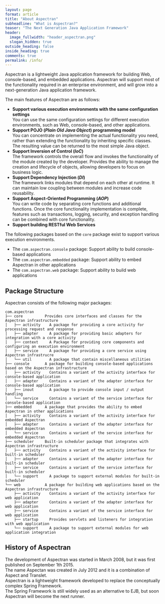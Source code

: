 ```yaml
---
layout: page
format: article
title: "About Aspectran"
subheadline: "What is Aspectran?"
teaser: "The Next Generation Java Application Framework"
header:
  image_fullwidth: "header_aspectran.png"
  slogan_hidden: true
outside_heading: false
inside_heading: true
comments: true
permalink: /info/
---
```

Aspectran is a lightweight Java application framework for building Web, console-based, and embedded applications.
Aspectran will support most of the functionality required in an enterprise environment, and will grow into a next-generation Java application framework.

The main features of Aspectran are as follows:

* **Support various execution environments with the same configuration settings**  
  You can use the same configuration settings for different execution environments, such as Web, console-based, and other applications.
* **Support POJO (*Plain Old Java Object*) programming model**  
  You can concentrate on implementing the actual functionality you need, rather than extending the functionality by inheriting specific classes.
  The resulting value can be returned to the most simple Java object.
* **Support Inversion of Control (*IoC*)**  
  The framework controls the overall flow and invokes the functionality of the module created by the developer.
  Provides the ability to manage the creation and lifecycle of objects, allowing developers to focus on business logic.
* **Support Dependency Injection (*DI*)**  
  The framework links modules that depend on each other at runtime.
  It can maintain low coupling between modules and increase code reusability.
* **Support Aspect-Oriented Programming (*AOP*)**  
  You can write code by separating core functions and additional functions.
  Once the core functionality implementation is complete, features such as transactions, logging, security, and exception handling can be combined with core functionality.
* **Support building RESTful Web Services**

The following packages based on the `core` package exist to support various execution environments.

* The `com.aspectran.console` package: Support ability to build console-based applications
* The `com.aspectran.embedded` package: Support ability to embed Aspectran in other applications
* The `com.aspectran.web` package: Support ability to build web applications

## Package Structure

Aspectran consists of the following major packages:

```
com.aspectran
├── core          Provides core interfaces and classes for the Aspectran infrastructure
│   ├── activity    A package for providing a core activity for processing request and response
│   ├── adapter     A package for providing basic adapters for integration with a core activity
│   ├── context     A Package for providing core components and configuring an execution environment
│   ├── service     A package for providing a core service using Aspectran infrastrucre
│   └── util        A package that contain miscellaneous utilities
├── console       A package for building console-based applications based on the Aspectran infrastructure
│   ├── activity    Contains a variant of the activity interface for console-based application
│   ├── adapter     Contains a variant of the adapter interface for console-based application
│   ├── inout       A package to provide console input / output handling
│   └── service     Contains a variant of the service interface for console-based application
├── embedded      A package that provides the ability to embed Aspectran in other applications
│   ├── activity    Contains a variant of the activity interface for embedded Aspectran
│   ├── adapter     Contains a variant of the adapter interface for embedded Aspectran
│   └── service     Contains a variant of the service interface for embedded Aspectran
├── scheduler     Built-in scheduler package that integrates with Aspectran infrastructure
│   ├── activity    Contains a variant of the activity interface for built-in scheduler
│   ├── adapter     Contains a variant of the adapter interface for built-in scheduler
│   ├── service     Contains a variant of the service interface for built-in scheduler
│   └── support     A package to support external modules for built-in scheduler
└── web           A package for building web applications based on the Aspectran infrastructure
    ├── activity    Contains a variant of the activity interface for web application
    ├── adapter     Contains a variant of the adapter interface for web application
    ├── service     Contains a variant of the service interface for web application
    ├── startup     Provides servlets and listeners for integration with web application
    └── support     A package to support external modules for web application integration
```

## History of Aspectran

The development of Aspectran was started in March 2008, but it was first published on September 1th 2015.  
The name Aspectan was created in July 2012 and it is a combination of Aspect and Translet.  
Aspectran is a lightweight framework developed to replace the conceptually complex Spring Framework.  
The Spring Framework is still widely used as an alternative to EJB, but soon Aspectran will become the next runner.
